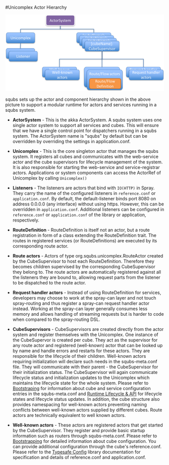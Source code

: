
#Unicomplex Actor Hierarchy

![image](img/squbs-actor-hierarchy.png)

squbs sets up the actor and component hierarchy shown in the above picture to support a modular runtime for actors and services running in a squbs system.

* **ActorSystem** - This is the akka ActorSystem. A squbs system uses one single actor system to support all services and cubes. This will ensure that we have a single control point for dispatchers running in a squbs system. The ActorSystem name is "squbs" by default but can be overridden by overriding the settings in application.conf.

* **Unicomplex** - This is the core singleton actor that manages the squbs system. It registers all cubes and communicates with the web-service actor and the cube supervisors for lifecycle management of the system. It is also responsible for starting the web-service and service-registrar actors. Applications or system components can access the ActorRef of Unicomplex by calling `Unicomplex()`

* **Listeners** - The listeners are actors that bind with `IO(HTTP)` in Spray. They carry the name of the configured listeners in `reference.conf` or `application.conf`. By default, the default-listener binds port 8080 on address 0.0.0.0 (any interface) without using https. However, this can be overridden in `application.conf`. Additional listeners can be configured in `reference.conf` or `application.conf` of the library or application, respectively.

* **RouteDefinition** - RouteDefinition is itself not an actor, but a route registration in form of a class extending the RouteDefinition trait. The routes in registered services (or RouteDefinitions) are executed by its corresponding route actor.

* **Route actors** - Actors of type org.squbs.unicomplex.RouteActor created by the CubeSupervisor to host each RouteDefinition. Therefore they becomes children supervised by the corresponding CubeSupervisor they belong to. The route actors are automatically registered against all the listeners they are bound to, allowing request parts from the listener to be dispatched to the route actor.

* **Request handler actors** - Instead of using RouteDefinition for services, developers may choose to work at the spray-can layer and not touch spray-routing and thus register a spray-can request handler actor instead. Working at the spray-can layer generally consumes less memory and allows handling of streaming requests but is harder to code when compared to the spray-routing DSL.

* **CubeSupervisors** - CubeSupervisors are created directly from the actor system and register themselves with the Unicomplex. One instance of the CubeSupervor is created per cube. They act as the supervisor for any route actor and registered (well-known) actor that can be looked up by name and handle errors and restarts for these actors. They are responsible for the lifecycle of their children. Well-known actors requiring initialization will declare such needs in the squbs-meta.conf file. They will communicate with their parent - the CubeSupervisor for their initialization status. The CubeSupervisor will again communicate lifecycle status and initialization updates to the Unicomplex which maintains the lifecycle state for the whole system. Please refer to [Bootstraping](bootstrap.md) for information about cube and service configuration entries in the squbs-meta.conf and [Runtime Lifecycle & API](lifecycle.md) for lifecycle states and lifecycle status updates. In addition, the cube structure also provides namespacing for well-known actors preventing naming conflicts between well-known actors supplied by different cubes. Route actors are technically equivalent to well known actors.

* **Well-known actors** - These actors are registered actors that get started by the CubeSupervisor. They register and provide basic startup information such as routers through squbs-meta.conf. Please refer to [Bootstrapping](bootstrap.md) for detailed information about cube configuration. You can provide additional configuration through the cube's reference.conf. Please refer to the [Typesafe Config](https://github.com/typesafehub/config) library documentation for specification and details of reference.conf and application.conf.
